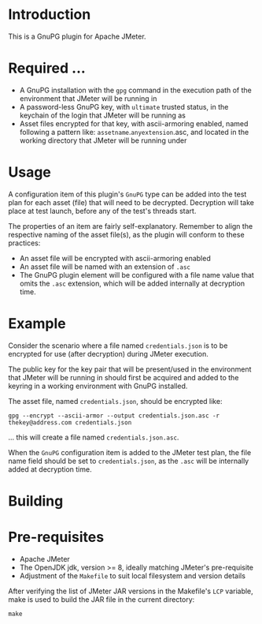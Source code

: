# Introduction
This is a GnuPG plugin for Apache JMeter.

# Required ...
-	A GnuPG installation with the `gpg` command in the execution path of the
	environment that JMeter will be running in
-	A password-less GnuPG key, with `ultimate` trusted status, in the keychain
	of the login that JMeter will be running as
-	Asset files encrypted for that key, with ascii-armoring enabled, named
	following a pattern like: `assetname`.`anyextension`.asc, and located in
	the working directory that JMeter will be running under

# Usage
A configuration item of this plugin's `GnuPG` type can be added into the test
plan for each asset (file) that will need to be decrypted.  Decryption will
take place at test launch, before any of the test's threads start.

The properties of an item are fairly self-explanatory.  Remember to align the
respective naming of the asset file(s), as the plugin will conform to these
practices:

-	An asset file will be encrypted with ascii-armoring enabled
-	An asset file will be named with an extension of `.asc`
-	The GnuPG plugin element will be configured with a file name value that
	omits the `.asc` extension, which will be added internally at decryption
	time.

# Example
Consider the scenario where a file named `credentials.json` is to be encrypted
for use (after decryption) during JMeter execution.

The public key for the key pair that will be present/used in the environment
that JMeter will be running in should first be acquired and added to the
keyring in a working environment with GnuPG installed.

The asset file, named `credentials.json`, should be encrypted like:
```
gpg --encrypt --ascii-armor --output credentials.json.asc -r thekey@address.com credentials.json
```

... this will create a file named `credentials.json.asc`.

When the `GnuPG` configuration item is added to the JMeter test plan, the
file name field should be set to `credentials.json`, as the `.asc` will be
internally added at decryption time.

# Building

# Pre-requisites
-	Apache JMeter
-	The OpenJDK jdk, version >= 8, ideally matching JMeter's pre-requisite
-	Adjustment of the `Makefile` to suit local filesystem and version details

After verifying the list of JMeter JAR versions in the Makefile's `LCP`
variable, make is used to build the JAR file in the current directory:
```
make
```

